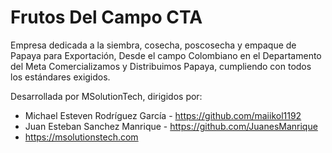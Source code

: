 # Frutos Del Campo CTA

Empresa dedicada a la siembra, cosecha, poscosecha y empaque de Papaya para Exportación, Desde el campo Colombiano en el Departamento del Meta Comercializamos y Distribuimos Papaya, cumpliendo con todos los estándares exigidos.

Desarrollada por MSolutionTech, dirigidos por:
- Michael Esteven Rodríguez García - https://github.com/maiikol1192
- Juan Esteban Sanchez Manrique - https://github.com/JuanesManrique
- https://msolutionstech.com
